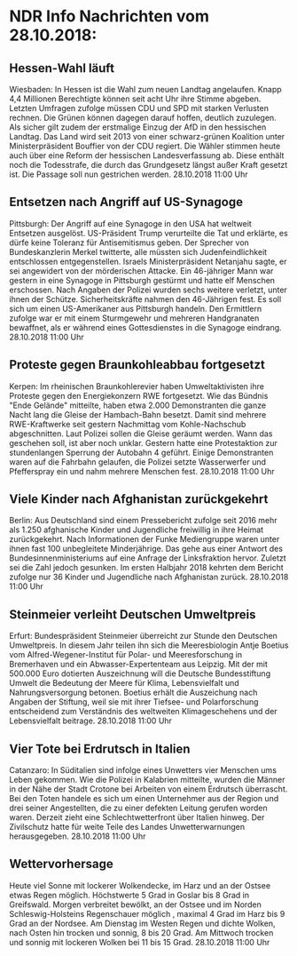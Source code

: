 # NDR Info Nachrichten vom 28.10.2018:


## Hessen-Wahl läuft
Wiesbaden: In Hessen ist die Wahl zum neuen Landtag angelaufen. Knapp 4,4 Millionen Berechtigte können seit acht Uhr ihre Stimme abgeben. Letzten Umfragen zufolge müssen CDU und SPD mit starken Verlusten rechnen. Die Grünen können dagegen darauf hoffen, deutlich zuzulegen. Als sicher gilt zudem der erstmalige Einzug der AfD in den hessischen Landtag. Das Land wird seit 2013 von einer schwarz-grünen Koalition unter Ministerpräsident Bouffier von der CDU regiert. Die Wähler stimmen heute auch über eine Reform der hessischen Landesverfassung ab. Diese enthält noch die Todesstrafe, die durch das Grundgesetz längst außer Kraft gesetzt ist. Die Passage soll nun gestrichen werden. 28.10.2018 11:00 Uhr 

## Entsetzen nach Angriff auf US-Synagoge
Pittsburgh: Der Angriff auf eine Synagoge in den USA hat weltweit Entsetzen ausgelöst. US-Präsident Trump verurteilte die Tat und erklärte, es dürfe keine Toleranz für Antisemitismus geben. Der Sprecher von Bundeskanzlerin Merkel twitterte, alle müssten sich Judenfeindlichkeit entschlossen entgegenstellen. Israels Ministerpräsident Netanjahu sagte, er sei angewidert von der mörderischen Attacke. Ein 46-jähriger Mann war gestern in eine Synagoge in Pittsburgh gestürmt und hatte elf Menschen erschossen. Nach Angaben der Polizei wurden sechs weitere verletzt, unter ihnen der Schütze. Sicherheitskräfte nahmen den 46-Jährigen fest. Es soll sich um einen US-Amerikaner aus Pittsburgh handeln. Den Ermittlern zufolge war er mit einem Sturmgewehr und mehreren Handgranaten bewaffnet, als er während eines Gottesdienstes in die Synagoge eindrang. 28.10.2018 11:00 Uhr 

## Proteste gegen Braunkohleabbau fortgesetzt
Kerpen: Im rheinischen Braunkohlerevier haben Umweltaktivisten ihre Proteste gegen den Energiekonzern RWE fortgesetzt. Wie das Bündnis "Ende Gelände" mitteilte, haben etwa 2.000 Demonstranten die ganze Nacht lang die Gleise der Hambach-Bahn besetzt. Damit sind mehrere RWE-Kraftwerke seit gestern Nachmittag vom Kohle-Nachschub abgeschnitten. Laut Polizei sollen die Gleise geräumt werden. Wann das geschehen soll, ist aber noch unklar. Gestern hatte eine Protestaktion zur stundenlangen Sperrung der Autobahn 4 geführt. Einige Demonstranten waren auf die Fahrbahn gelaufen, die Polizei setzte Wasserwerfer und Pfefferspray ein und nahm mehrere Menschen fest. 28.10.2018 11:00 Uhr 

## Viele Kinder nach Afghanistan zurückgekehrt
Berlin: Aus Deutschland sind einem Pressebericht zufolge seit 2016 mehr als 1.250 afghanische Kinder und Jugendliche freiwillig in ihre Heimat zurückgekehrt. Nach Informationen der Funke Mediengruppe waren unter ihnen fast 100 unbegleitete Minderjährige. Das gehe aus einer Antwort des Bundesinnenministeriums auf eine Anfrage der Linksfraktion hervor. Zuletzt sei die Zahl jedoch gesunken. Im ersten Halbjahr 2018 kehrten dem Bericht zufolge nur 36 Kinder und Jugendliche nach Afghanistan zurück. 28.10.2018 11:00 Uhr 

## Steinmeier verleiht Deutschen Umweltpreis
Erfurt: Bundespräsident Steinmeier überreicht zur Stunde den Deutschen Umweltpreis. In diesem Jahr teilen ihn sich die Meeresbiologin Antje Boetius vom Alfred-Wegener-Institut für Polar- und Meeresforschung in Bremerhaven und ein Abwasser-Expertenteam aus Leipzig. Mit der mit 500.000 Euro dotierten Auszeichnung will die Deutsche Bundesstiftung Umwelt die Bedeutung der Meere für Klima, Lebensvielfalt und Nahrungsversorgung betonen. Boetius erhält die Auszeichung nach Angaben der Stiftung, weil sie mit ihrer Tiefsee- und Polarforschung entscheidend zum Verständnis des weltweiten Klimageschehens und der Lebensvielfalt beitrage. 28.10.2018 11:00 Uhr 

## Vier Tote bei Erdrutsch in Italien
Catanzaro: In Süditalien sind infolge eines Unwetters vier Menschen ums Leben gekommen. Wie die Polizei in Kalabrien mitteilte, wurden die Männer in der Nähe der Stadt Crotone bei Arbeiten von einem Erdrutsch überrascht. Bei den Toten handele es sich um einen Unternehmer aus der Region und drei seiner Angestellten, die zu einer defekten Leitung gerufen worden waren. Derzeit zieht eine Schlechtwetterfront über Italien hinweg. Der Zivilschutz hatte für weite Teile des Landes Unwetterwarnungen herausgegeben. 28.10.2018 11:00 Uhr 

## Wettervorhersage
Heute viel Sonne mit lockerer Wolkendecke, im Harz und an der Ostsee etwas Regen möglich. Höchstwerte 5 Grad in Goslar bis 8 Grad in Greifswald. Morgen verbreitet bewölkt, an der Ostsee und im Norden Schleswig-Holsteins Regenschauer möglich , maximal 4 Grad im Harz bis 9 Grad an der Nordsee. Am Dienstag im Westen Regen und dichte Wolken, nach Osten hin trocken und sonnig, 8 bis 20 Grad. Am Mittwoch trocken und sonnig mit lockeren Wolken bei 11 bis 15 Grad. 28.10.2018 11:00 Uhr 
